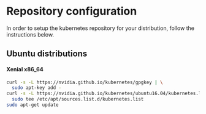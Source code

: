 # Repository configuration

In order to setup the kubernetes repository for your distribution, follow the instructions below.

## Ubuntu distributions

#### Xenial x86_64

```bash
curl -s -L https://nvidia.github.io/kubernetes/gpgkey | \
  sudo apt-key add -
curl -s -L https://nvidia.github.io/kubernetes/ubuntu16.04/kubernetes.list | \
  sudo tee /etc/apt/sources.list.d/kubernetes.list
sudo apt-get update
```

